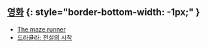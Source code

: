 ## [영화](http://diary.seulgi.kim/search/label/movie) {: style="border-bottom-width: -1px;" }
* [The maze runner](http://diary.seulgi.kim/2014/10/maze-runner.html)
* [드라큘라: 전설의 시작](http://diary.seulgi.kim/2014/10/blog-post.html)
